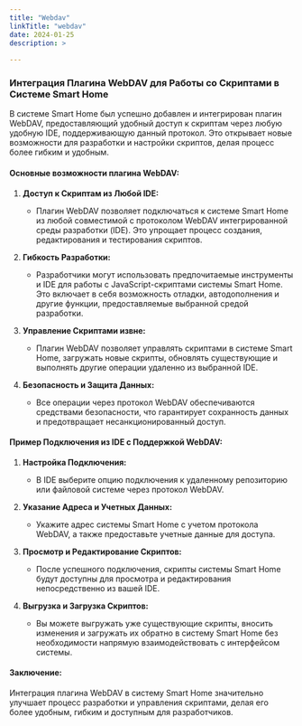 ```yaml
---
title: "Webdav"
linkTitle: "webdav"
date: 2024-01-25
description: >
  
---
```


### Интеграция Плагина WebDAV для Работы со Скриптами в Системе Smart Home

В системе Smart Home был успешно добавлен и интегрирован плагин WebDAV, предоставляющий удобный доступ к скриптам через
любую удобную IDE, поддерживающую данный протокол. Это открывает новые возможности для разработки и настройки скриптов,
делая процесс более гибким и удобным.

#### Основные возможности плагина WebDAV:

1. **Доступ к Скриптам из Любой IDE:**
    - Плагин WebDAV позволяет подключаться к системе Smart Home из любой совместимой с протоколом WebDAV интегрированной
      среды разработки (IDE). Это упрощает процесс создания, редактирования и тестирования скриптов.

2. **Гибкость Разработки:**
    - Разработчики могут использовать предпочитаемые инструменты и IDE для работы с JavaScript-скриптами системы Smart
      Home. Это включает в себя возможность отладки, автодополнения и другие функции, предоставляемые выбранной средой
      разработки.

3. **Управление Скриптами извне:**
    - Плагин WebDAV позволяет управлять скриптами в системе Smart Home, загружать новые скрипты, обновлять существующие
      и выполнять другие операции удаленно из выбранной IDE.

4. **Безопасность и Защита Данных:**
    - Все операции через протокол WebDAV обеспечиваются средствами безопасности, что гарантирует сохранность данных и
      предотвращает несанкционированный доступ.

#### Пример Подключения из IDE с Поддержкой WebDAV:

1. **Настройка Подключения:**
    - В IDE выберите опцию подключения к удаленному репозиторию или файловой системе через протокол WebDAV.

2. **Указание Адреса и Учетных Данных:**
    - Укажите адрес системы Smart Home с учетом протокола WebDAV, а также предоставьте учетные данные для доступа.

3. **Просмотр и Редактирование Скриптов:**
    - После успешного подключения, скрипты системы Smart Home будут доступны для просмотра и редактирования
      непосредственно из вашей IDE.

4. **Выгрузка и Загрузка Скриптов:**
    - Вы можете выгружать уже существующие скрипты, вносить изменения и загружать их обратно в систему Smart Home без
      необходимости напрямую взаимодействовать с интерфейсом системы.

#### Заключение:

Интеграция плагина WebDAV в систему Smart Home значительно улучшает процесс разработки и управления скриптами, делая его
более удобным, гибким и доступным для разработчиков.
